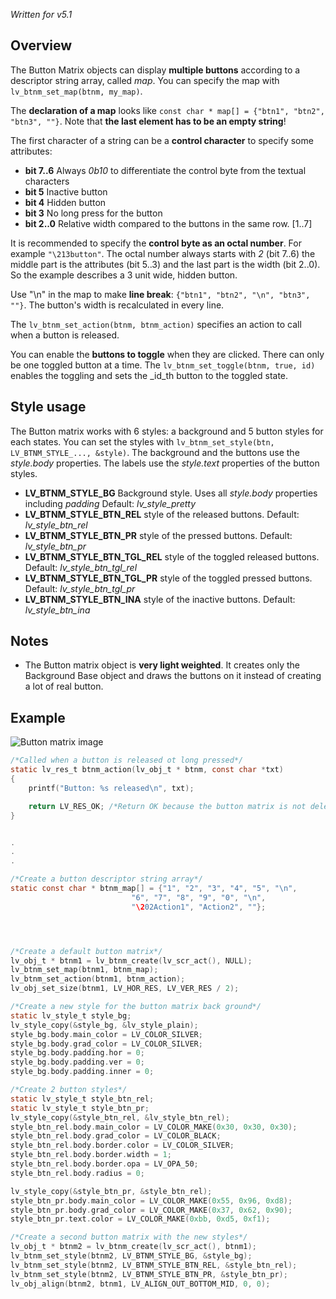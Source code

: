 _Written for v5.1_

## Overview

The Button Matrix objects can display **multiple buttons** according to a descriptor string array, called _map_. You can specify the map with `lv_btnm_set_map(btnm, my_map)`. 

The **declaration of a map** looks like `const char * map[] = {"btn1", "btn2", "btn3", ""}`. Note that **the last element has to be an empty string**!  

The first character of a string can be a **control character** to specify some attributes:

- **bit 7..6** Always _0b10_ to differentiate the control byte from the textual characters
- **bit 5** Inactive button
- **bit 4** Hidden button
- **bit 3** No long press for the button
- **bit 2..0** Relative width compared to the buttons in the same row. [1..7]

It is recommended to specify the **control byte as an octal number**. For example `"\213button"`. The octal number always starts with _2_ (bit 7..6) the middle part is the attributes (bit 5..3) and the last part is the width (bit 2..0). So the example describes a 3 unit wide, hidden button.

Use "\n" in the map  to make **line break**: `{"btn1", "btn2", "\n", "btn3", ""}`. The button's width is recalculated in every line.

The `lv_btnm_set_action(btnm, btnm_action)` specifies an action to call when a button is released. 

You can enable the **buttons to toggle** when they are clicked. There can only be one toggled button at a time. The `lv_btnm_set_toggle(btnm, true, id)` enables the toggling and sets the _id_th button to the toggled state.

## Style usage

The Button matrix works with 6 styles: a background and 5 button styles for each states. You can set the styles with `lv_btnm_set_style(btn, LV_BTNM_STYLE_..., &style)`. The background and the buttons use the _style.body_ properties. The labels use the _style.text_ properties of the button styles.

- **LV_BTNM_STYLE_BG** Background style. Uses all _style.body_ properties including _padding_ Default: _lv_style_pretty_
- **LV_BTNM_STYLE_BTN_REL** style of the released  buttons. Default: _lv_style_btn_rel_
- **LV_BTNM_STYLE_BTN_PR** style of the pressed buttons. Default: _lv_style_btn_pr_
- **LV_BTNM_STYLE_BTN_TGL_REL** style of the toggled released  buttons. Default: _lv_style_btn_tgl_rel_
- **LV_BTNM_STYLE_BTN_TGL_PR** style of the toggled pressed  buttons. Default: _lv_style_btn_tgl_pr_
- **LV_BTNM_STYLE_BTN_INA** style of the inactive  buttons. Default: _lv_style_btn_ina_

## Notes

- The Button matrix object is **very light weighted**. It creates only the Background Base object and draws the buttons on it instead of creating a lot of real button.

## Example
![Button matrix image](http://doc.littlevgl.com/img/button-matrix-lv_btnm.png)
```c
/*Called when a button is released ot long pressed*/
static lv_res_t btnm_action(lv_obj_t * btnm, const char *txt)
{
    printf("Button: %s released\n", txt);

    return LV_RES_OK; /*Return OK because the button matrix is not deleted*/
}


.
.
.

/*Create a button descriptor string array*/
static const char * btnm_map[] = {"1", "2", "3", "4", "5", "\n",
                           "6", "7", "8", "9", "0", "\n",
                           "\202Action1", "Action2", ""};




/*Create a default button matrix*/
lv_obj_t * btnm1 = lv_btnm_create(lv_scr_act(), NULL);
lv_btnm_set_map(btnm1, btnm_map);
lv_btnm_set_action(btnm1, btnm_action);
lv_obj_set_size(btnm1, LV_HOR_RES, LV_VER_RES / 2);

/*Create a new style for the button matrix back ground*/
static lv_style_t style_bg;
lv_style_copy(&style_bg, &lv_style_plain);
style_bg.body.main_color = LV_COLOR_SILVER;
style_bg.body.grad_color = LV_COLOR_SILVER;
style_bg.body.padding.hor = 0;
style_bg.body.padding.ver = 0;
style_bg.body.padding.inner = 0;

/*Create 2 button styles*/
static lv_style_t style_btn_rel;
static lv_style_t style_btn_pr;
lv_style_copy(&style_btn_rel, &lv_style_btn_rel);
style_btn_rel.body.main_color = LV_COLOR_MAKE(0x30, 0x30, 0x30);
style_btn_rel.body.grad_color = LV_COLOR_BLACK;
style_btn_rel.body.border.color = LV_COLOR_SILVER;
style_btn_rel.body.border.width = 1;
style_btn_rel.body.border.opa = LV_OPA_50;
style_btn_rel.body.radius = 0;

lv_style_copy(&style_btn_pr, &style_btn_rel);
style_btn_pr.body.main_color = LV_COLOR_MAKE(0x55, 0x96, 0xd8);
style_btn_pr.body.grad_color = LV_COLOR_MAKE(0x37, 0x62, 0x90);
style_btn_pr.text.color = LV_COLOR_MAKE(0xbb, 0xd5, 0xf1);

/*Create a second button matrix with the new styles*/
lv_obj_t * btnm2 = lv_btnm_create(lv_scr_act(), btnm1);
lv_btnm_set_style(btnm2, LV_BTNM_STYLE_BG, &style_bg);
lv_btnm_set_style(btnm2, LV_BTNM_STYLE_BTN_REL, &style_btn_rel);
lv_btnm_set_style(btnm2, LV_BTNM_STYLE_BTN_PR, &style_btn_pr);
lv_obj_align(btnm2, btnm1, LV_ALIGN_OUT_BOTTOM_MID, 0, 0);
```
